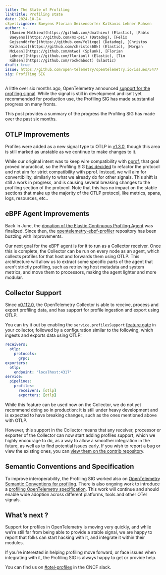 ```yaml
---
title: The State of Profiling
linkTitle: Profiling state
date: 2024-10-24
cSpell:ignore: Baeyens Florian Geisendörfer Kalkanis Lehner Rühsen
author: >-
  [Damien Mathieu](https://github.com/dmathieu) (Elastic), [Pablo
  Baeyens](https://github.com/mx-psi) (Datadog), [Felix
  Geisendörfer](https://github.com/felixge) (Datadog), [Christos
  Kalkanis](https://github.com/christos68k) (Elastic), [Morgan
  McLean](https://github.com/mtwo) (Splunk), [Florian
  Lehner](https://github.com/florianl) (Elastic), [Tim
  Rühsen](https://github.com/rockdaboot) (Elastic)
draft: true
issue: https://github.com/open-telemetry/opentelemetry.io/issues/5477
sig: Profiling SIG
---
```


A little over six months ago, OpenTelemetry announced
[support for the profiling signal](/blog/2024/profiling/). While the signal is
still in development and isn’t yet recommended for production use, the Profiling
SIG has made substantial progress on many fronts.

This post provides a summary of the progress the Profiling SIG has made over the
past six months.

## OTLP Improvements

Profiles were added as a new signal type to OTLP in
[v1.3.0](https://github.com/open-telemetry/opentelemetry-proto/releases/tag/v1.3.0),
though this area is still marked as unstable as we continue to make changes to
it.

While our original intent was to keep wire compatibility with [pprof](https://github.com/google/pprof), that goal
proved impractical, so the Profiling SIG
[has decided](https://github.com/open-telemetry/opentelemetry-proto/issues/567#issuecomment-2286565449)
to refactor the protocol and not aim for strict compatibility with pprof.
Instead, we will aim for convertibility, similarly to what we already do for
other signals. This shift is still a work in progress, and is causing several
breaking changes to the profiling section of the protocol. Note that this has no
impact on the stable sections that make up the majority of the OTLP protocol,
like metrics, spans, logs, resources, etc..

## eBPF Agent Improvements

Back in June, the
[donation of the Elastic Continuous Profiling Agent](/blog/2024/elastic-contributes-continuous-profiling-agent/)
was finalized. Since then, the
[opentelemetry-ebpf-profiler](https://github.com/open-telemetry/opentelemetry-ebpf-profiler)
repository has been buzzing with improvements.

Our next goal for the eBPF agent is for it to run as a Collector receiver. Once
this is complete, the Collector can be run on every node as an agent, which
collects profiles for that host and forwards them using OTLP. This architecture
will allow us to extract some specific parts of the agent that aren’t strictly
profiling, such as retrieving host metadata and system metrics, and move them to
processors, making the agent lighter and more modular.

## Collector Support

Since
[v0.112.0](https://github.com/open-telemetry/opentelemetry-collector/releases/tag/v0.112.0),
the OpenTelemetry Collector is able to receive, process and export profiling
data, and has support for profile ingestion and export using OTLP.

You can try it out by enabling the `service.profilesSupport`
[feature gate](https://github.com/open-telemetry/opentelemetry-collector/blob/main/featuregate/README.md#controlling-gates)
in your collector, followed by a configuration similar to the following, which
ingests and exports data using OTLP:

```yaml
receivers:
  otlp:
    protocols:
      grpc:
exporters:
  otlp:
    endpoint: 'localhost:4317'
service:
  pipelines:
    profiles:
      receivers: [otlp]
      exporters: [otlp]
```

While this feature can be used now on the Collector, we do not yet recommend
doing so in production: it is still under heavy development and is expected to
have breaking changes, such as the ones mentioned above with OTLP.

However, this support in the Collector means that any receiver, processor or
exporter of the Collector can now start adding profiles support, which we highly
encourage to do, as a way to allow a smoother integration in the future, as well
as to find potential issues early. If you wish to report a bug or view the
existing ones, you can
[view them on the contrib repository](https://github.com/open-telemetry/opentelemetry-collector-contrib/issues?q=is%3Aissue+is%3Aopen+label%3A%22help+wanted%22+label%3Adata%3Aprofiles).

## Semantic Conventions and Specification

To improve interoperability, the Profiling SIG worked also on
[OpenTelemetry Semantic Conventions for profiling](/docs/specs/semconv/attributes-registry/profile/).
There is also ongoing work to introduce a
[profiling OpenTelemetry specification](https://github.com/open-telemetry/opentelemetry-specification/pull/4197).
This work will continue and should enable wide adoption across different
platforms, tools and other OTel signals.

## What’s next ?

Support for profiles in OpenTelemetry is moving very quickly, and while we’re
still far from being able to provide a stable signal, we are happy to report
that folks can start hacking with it, and integrate it within their modules.

If you’re interested in helping profiling move forward, or face issues when
integrating with it, the Profiling SIG is always happy to get or provide help.

You can find us on
[#otel-profiles](https://cloud-native.slack.com/archives/C03J794L0BV) in the
CNCF slack.
